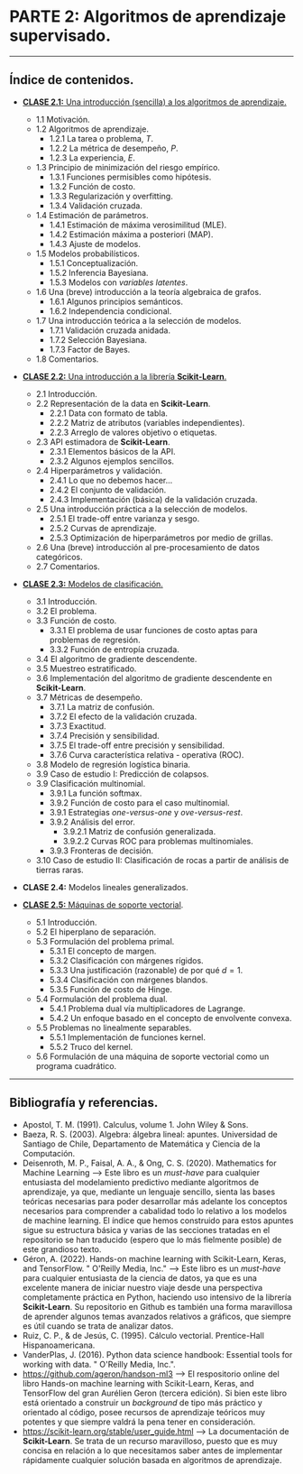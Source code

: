# PARTE 2: Algoritmos de aprendizaje supervisado.
---

## Índice de contenidos.
- [**CLASE 2.1:** Una introducción (sencilla) a los algoritmos de aprendizaje.](https://github.com/rquezadac/udd_data_science_lectures/blob/main/PARTE%20II%20-%20Modelos%20de%20aprendizaje%20supervisado/clase_2_1.ipynb)
    - 1.1 Motivación.
    - 1.2 Algoritmos de aprendizaje.
        - 1.2.1 La tarea o problema, $T$.
        - 1.2.2 La métrica de desempeño, $P$.
        - 1.2.3 La experiencia, $E$.
    - 1.3 Principio de minimización del riesgo empírico.
        - 1.3.1 Funciones permisibles como hipótesis.
        - 1.3.2 Función de costo.
        - 1.3.3 Regularización y overfitting.
        - 1.3.4 Validación cruzada.
    - 1.4 Estimación de parámetros.
        - 1.4.1 Estimación de máxima verosimilitud (MLE).
        - 1.4.2 Estimación máxima a posteriori (MAP).
        - 1.4.3 Ajuste de modelos.
    - 1.5 Modelos probabilísticos.
        - 1.5.1 Conceptualización.
        - 1.5.2 Inferencia Bayesiana.
        - 1.5.3 Modelos con *variables latentes*.
    - 1.6 Una (breve) introducción a la teoría algebraica de grafos.
        - 1.6.1 Algunos principios semánticos.
        - 1.6.2 Independencia condicional.
    - 1.7 Una introducción teórica a la selección de modelos.
        - 1.7.1 Validación cruzada anidada.
        - 1.7.2 Selección Bayesiana.
        - 1.7.3 Factor de Bayes.
    - 1.8 Comentarios.

- [**CLASE 2.2:** Una introducción a la librería **Scikit-Learn**.](https://github.com/rquezadac/udd_data_science_lectures/blob/main/PARTE%20II%20-%20Modelos%20de%20aprendizaje%20supervisado/clase_2_2.ipynb)
    - 2.1 Introducción.
    - 2.2 Representación de la data en **Scikit-Learn**.
        - 2.2.1 Data con formato de tabla.
        - 2.2.2 Matriz de atributos (variables independientes).
        - 2.2.3 Arreglo de valores objetivo o etiquetas.
    - 2.3 API estimadora de **Scikit-Learn**.
        - 2.3.1 Elementos básicos de la API.
        - 2.3.2 Algunos ejemplos sencillos.
    - 2.4 Hiperparámetros y validación.
        - 2.4.1 Lo que no debemos hacer...
        - 2.4.2 El conjunto de validación.
        - 2.4.3 Implementación (básica) de la validación cruzada.
    - 2.5 Una introducción práctica a la selección de modelos.
        - 2.5.1 El trade-off entre varianza y sesgo.
        - 2.5.2 Curvas de aprendizaje.
        - 2.5.3 Optimización de hiperparámetros por medio de grillas.
    - 2.6 Una (breve) introducción al pre-procesamiento de datos categóricos.
    - 2.7 Comentarios.

- [**CLASE 2.3:** Modelos de clasificación.](https://github.com/rquezadac/udd_data_science_lectures/blob/main/PARTE%20II%20-%20Modelos%20de%20aprendizaje%20supervisado/clase_2_3.ipynb)
    - 3.1 Introducción.
    - 3.2 El problema.
    - 3.3 Función de costo.
        - 3.3.1 El problema de usar funciones de costo aptas para problemas de regresión.
        - 3.3.2 Función de entropía cruzada.
    - 3.4 El algoritmo de gradiente descendente.
    - 3.5 Muestreo estratificado.
    - 3.6 Implementación del algoritmo de gradiente descendente en **Scikit-Learn**.
    - 3.7 Métricas de desempeño.
        - 3.7.1 La matriz de confusión.
        - 3.7.2 El efecto de la validación cruzada.
        - 3.7.3 Exactitud.
        - 3.7.4 Precisión y sensibilidad.
        - 3.7.5 El trade-off entre precisión y sensibilidad.
        - 3.7.6 Curva característica relativa - operativa (ROC).
    - 3.8 Modelo de regresión logística binaria.
    - 3.9 Caso de estudio I: Predicción de colapsos.
    - 3.9 Clasificación multinomial.
        - 3.9.1 La función softmax.
        - 3.9.2 Función de costo para el caso multinomial.
        - 3.9.1 Estrategias *one-versus-one* y *ove-versus-rest*.
        - 3.9.2 Análisis del error.
            - 3.9.2.1 Matriz de confusión generalizada.
            - 3.9.2.2 Curvas ROC para problemas multinomiales.
        - 3.9.3 Fronteras de decisión.
    - 3.10 Caso de estudio II: Clasificación de rocas a partir de análisis de tierras raras.

- **CLASE 2.4:** Modelos lineales generalizados.

- [**CLASE 2.5:** Máquinas de soporte vectorial](https://github.com/rquezadac/udd_data_science_lectures/blob/main/PARTE%20II%20-%20Modelos%20de%20aprendizaje%20supervisado/clase_2_5.ipynb).
    - 5.1 Introducción.
    - 5.2 El hiperplano de separación.
    - 5.3 Formulación del problema primal.
        - 5.3.1 El concepto de margen.
        - 5.3.2 Clasificación con márgenes rígidos.
        - 5.3.3 Una justificación (razonable) de por qué $d=1$.
        - 5.3.4 Clasificación con márgenes blandos.
        - 5.3.5 Función de costo de Hinge.
    - 5.4 Formulación del problema dual.
        - 5.4.1 Problema dual vía multiplicadores de Lagrange.
        - 5.4.2 Un enfoque basado en el concepto de envolvente convexa.
    - 5.5 Problemas no linealmente separables.
        - 5.5.1 Implementación de funciones kernel.
        - 5.5.2 Truco del kernel.
    - 5.6 Formulación de una máquina de soporte vectorial como un programa cuadrático.

---

## Bibliografía y referencias.
- Apostol, T. M. (1991). Calculus, volume 1. John Wiley & Sons.
- Baeza, R. S. (2003). Algebra: álgebra lineal: apuntes. Universidad de Santiago de Chile, Departamento de Matemática y Ciencia de la Computación.
- Deisenroth, M. P., Faisal, A. A., & Ong, C. S. (2020). Mathematics for Machine Learning --> Este libro es un *must-have* para cualquier entusiasta del modelamiento predictivo mediante algoritmos de aprendizaje, ya que, mediante un lenguaje sencillo, sienta las bases teóricas necesarias para poder desarrollar más adelante los conceptos necesarios para comprender a cabalidad todo lo relativo a los modelos de machine learning. El índice que hemos construido para estos apuntes sigue su estructura básica y varias de las secciones tratadas en el repositorio se han traducido (espero que lo más fielmente posible) de este grandioso texto.
- Géron, A. (2022). Hands-on machine learning with Scikit-Learn, Keras, and TensorFlow. " O'Reilly Media, Inc." --> Este libro es un *must-have* para cualquier entusiasta de la ciencia de datos, ya que es una excelente manera de iniciar nuestro viaje desde una perspectiva completamente práctica en Python, haciendo uso intensivo de la librería **Scikit-Learn**. Su repositorio en Github es también una forma maravillosa de aprender algunos temas avanzados relativos a gráficos, que siempre es útil cuando se trata de analizar datos.
- Ruiz, C. P., & de Jesús, C. (1995). Cálculo vectorial. Prentice-Hall Hispanoamericana.
- VanderPlas, J. (2016). Python data science handbook: Essential tools for working with data. " O'Reilly Media, Inc.".
- https://github.com/ageron/handson-ml3 --> El respositorio online del libro Hands-on machine learning with Scikit-Learn, Keras, and TensorFlow del gran Aurélien Geron (tercera edición). Si bien este libro está orientado a construir un *background* de tipo más práctico y orientado al código, posee recursos de aprendizaje teóricos muy potentes y que siempre valdrá la pena tener en consideración.
- https://scikit-learn.org/stable/user_guide.html --> La documentación de **Scikit-Learn**. Se trata de un recurso maravilloso, puesto que es muy concisa en relación a lo que necesitamos saber antes de implementar rápidamente cualquier solución basada en algoritmos de aprendizaje.